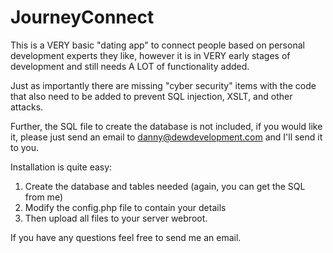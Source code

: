 # JourneyConnect
This is a VERY basic "dating app" to connect people based on personal development experts they like, however it is in VERY early stages of development and still needs A LOT of functionality added.

Just as importantly there are missing "cyber security" items with the code that also need to be added to prevent SQL injection, XSLT, and other attacks.

Further, the SQL file to create the database is not included, if you would like it, please just send an email to danny@dewdevelopment.com and I'll send it to you.

Installation is quite easy:
1) Create the database and tables needed (again, you can get the SQL from me)
2) Modify the config.php file to contain your details
3) Then upload all files to your server webroot.

If you have any questions feel free to send me an email.
